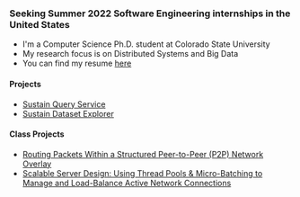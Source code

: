 ### Seeking Summer 2022 Software Engineering internships in the United States

- I'm a Computer Science Ph.D. student at Colorado State University
- My research focus is on Distributed Systems and Big Data
- You can find my resume [here](http://bit.ly/menuka-resume-github)
<!--
**menuka94/menuka94** is a ✨ _special_ ✨ repository because its `README.md` (this file) appears on your GitHub profile.

- 🔭 I’m currently working on ...
- 🌱 I’m currently learning ...
- 👯 I’m looking to collaborate on ...
- 🤔 I’m looking for help with ...
- 💬 Ask me about ...
- 📫 How to reach me: ...
-->

#### Projects
- [Sustain Query Service](https://github.com/Project-Sustain/sustain-query-service)
- [Sustain Dataset Explorer](https://github.com/Project-Sustain/sustain-dataset-explorer)


#### Class Projects
- [Routing Packets Within a Structured Peer-to-Peer (P2P) Network Overlay](https://github.com/menuka94/cs455-HW-1)
- [Scalable Server Design: Using Thread Pools & Micro-Batching to Manage and Load-Balance Active Network Connections](https://github.com/menuka94/cs455-hw2)
